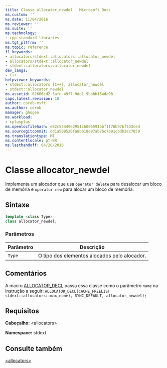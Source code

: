 ```yaml
---
title: Classe allocator_newdel | Microsoft Docs
ms.custom: ''
ms.date: 11/04/2016
ms.reviewer: ''
ms.suite: ''
ms.technology:
- cpp-standard-libraries
ms.tgt_pltfrm: ''
ms.topic: reference
f1_keywords:
- allocators/stdext::allocators::allocator_newdel
- allocators/stdext::allocator_newdel
- stdext::allocators::allocator_newdel
dev_langs:
- C++
helpviewer_keywords:
- stdext::allocators [C++], allocator_newdel
- stdext::allocator_newdel
ms.assetid: 62666cd2-3afe-49f7-9dd1-9bbbb154da98
caps.latest.revision: 18
author: corob-msft
ms.author: corob
manager: ghogen
ms.workload:
- cplusplus
ms.openlocfilehash: e82c53449e2951c6006591bbf1f76b97bf533ced
ms.sourcegitcommit: dd1a509526fa8bb18e97ab7bc7b91cbdb3ec7059
ms.translationtype: MT
ms.contentlocale: pt-BR
ms.lasthandoff: 04/26/2018
---
```

# <a name="allocatornewdel-class"></a>Classe allocator_newdel

Implementa um alocador que usa `operator delete` para desalocar um bloco de memória e `operator new` para alocar um bloco de memória.

## <a name="syntax"></a>Sintaxe

```cpp
template <class Type>
class allocator_newdel;
```

### <a name="parameters"></a>Parâmetros

|Parâmetro|Descrição|
|---------------|-----------------|
|`Type`|O tipo dos elementos alocados pelo alocador.|

## <a name="remarks"></a>Comentários

A macro [ALLOCATOR_DECL](../standard-library/allocators-functions.md#allocator_decl) passa essa classe como o parâmetro `name` na instrução a seguir: `ALLOCATOR_DECL(CACHE_FREELIST stdext::allocators::max_none), SYNC_DEFAULT, allocator_newdel);`

## <a name="requirements"></a>Requisitos

**Cabeçalho:** \<allocators>

**Namespace:** stdext

## <a name="see-also"></a>Consulte também

[\<allocators>](../standard-library/allocators-header.md)<br/>
